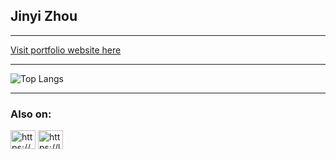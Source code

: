## Jinyi Zhou

---

<a href="https://jinyizh.github.io/" target="_blank"> Visit portfolio website here </a>

---

![Top Langs](https://github-readme-stats.vercel.app/api/top-langs/?username=jinyizh&layout=compact&theme=transparent)

---

<h3 align="left">Also on:</h3>
<p align="left">
<a href="https://www.linkedin.com/in/jinyizhou620/" target="blank"><img align="center" src="https://raw.githubusercontent.com/rahuldkjain/github-profile-readme-generator/master/src/images/icons/Social/linked-in-alt.svg" alt="https://www.linkedin.com/in/jinyizhou620/" height="30" width="40" /></a>
<a href="https://leetcode.com/jinyizh/" target="blank"><img align="center" src="https://raw.githubusercontent.com/rahuldkjain/github-profile-readme-generator/master/src/images/icons/Social/leet-code.svg" alt="https://leetcode.com/jinyizh/" height="30" width="40" /></a>
</p>
